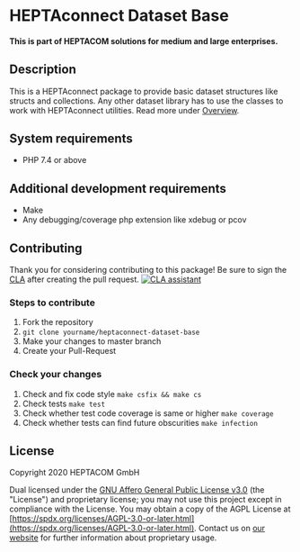 # HEPTAconnect Dataset Base
#### This is part of HEPTACOM solutions for medium and large enterprises.

## Description

This is a HEPTAconnect package to provide basic dataset structures like structs and collections.
Any other dataset library has to use the classes to work with HEPTAconnect utilities.
Read more under [Overview](../heptaconnect-docs).


## System requirements

* PHP 7.4 or above


## Additional development requirements

* Make
* Any debugging/coverage php extension like xdebug or pcov


## Contributing

Thank you for considering contributing to this package! Be sure to sign the [CLA](./CLA.md) after creating the pull request. [![CLA assistant](https://cla-assistant.io/readme/badge/HEPTACOM/heptaconnect-dataset-base)](https://cla-assistant.io/HEPTACOM/heptaconnect-dataset-base)


### Steps to contribute

1. Fork the repository
2. `git clone yourname/heptaconnect-dataset-base`
3. Make your changes to master branch
4. Create your Pull-Request


### Check your changes

1. Check and fix code style `make csfix && make cs`
2. Check tests `make test`
3. Check whether test code coverage is same or higher `make coverage`
4. Check whether tests can find future obscurities `make infection`


## License

Copyright 2020 HEPTACOM GmbH

Dual licensed under the [GNU Affero General Public License v3.0](./LICENSE.md) (the "License") and proprietary license; you may not use this project except in compliance with the License.
You may obtain a copy of the AGPL License at [https://spdx.org/licenses/AGPL-3.0-or-later.html](https://spdx.org/licenses/AGPL-3.0-or-later.html).
Contact us on [our website](https://www.heptacom.de) for further information about proprietary usage.
